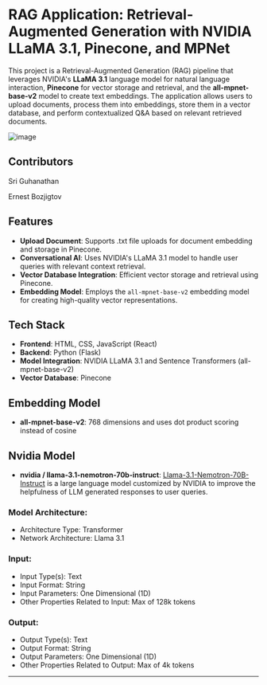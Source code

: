 # RAG Application: Retrieval-Augmented Generation with NVIDIA LLaMA 3.1, Pinecone, and MPNet

This project is a Retrieval-Augmented Generation (RAG) pipeline that leverages NVIDIA's **LLaMA 3.1** language model for natural language interaction, **Pinecone** for vector storage and retrieval, and the **all-mpnet-base-v2** model to create text embeddings. The application allows users to upload documents, process them into embeddings, store them in a vector database, and perform contextualized Q&A based on relevant retrieved documents.

![image](https://github.com/user-attachments/assets/a6aacad3-4aef-43bd-bb63-c50dc860b01d)

## Contributors 

Sri Guhanathan

Ernest Bozjigtov


## Features

- **Upload Document**: Supports .txt file uploads for document embedding and storage in Pinecone.
- **Conversational AI**: Uses NVIDIA's LLaMA 3.1 model to handle user queries with relevant context retrieval.
- **Vector Database Integration**: Efficient vector storage and retrieval using Pinecone.
- **Embedding Model**: Employs the `all-mpnet-base-v2` embedding model for creating high-quality vector representations.

## Tech Stack

- **Frontend**: HTML, CSS, JavaScript (React)  
- **Backend**: Python (Flask)
- **Model Integration**: NVIDIA LLaMA 3.1 and Sentence Transformers (all-mpnet-base-v2)
- **Vector Database**: Pinecone


## Embedding Model

- **all-mpnet-base-v2**: 768 dimensions and uses dot product scoring instead of cosine


## Nvidia Model

- **nvidia / llama-3.1-nemotron-70b-instruct**: [Llama-3.1-Nemotron-70B-Instruct](https://build.nvidia.com/nvidia/llama-3_1-nemotron-70b-instruct) is a large language model customized by NVIDIA to improve the helpfulness of LLM generated responses to user queries.

### Model Architecture:
- Architecture Type: Transformer
- Network Architecture: Llama 3.1

### Input:
- Input Type(s): Text
- Input Format: String
- Input Parameters: One Dimensional (1D)
- Other Properties Related to Input: Max of 128k tokens

### Output:
- Output Type(s): Text
- Output Format: String
- Output Parameters: One Dimensional (1D)
- Other Properties Related to Output: Max of 4k tokens

---
